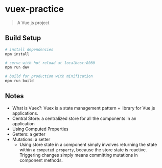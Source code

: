 # vuex-practice

> A Vue.js project

## Build Setup

``` bash
# install dependencies
npm install

# serve with hot reload at localhost:8080
npm run dev

# build for production with minification
npm run build
```

## Notes

- What is Vuex?: Vuex is a state management pattern + library for Vue.js applications.
- Central Store: a centralized store for all the components in an application
- Using Computed Properties
- Getters: a getter
- Mutations: a setter
  - Using store state in a component simply involves returning the state within a `computed property`, because the store state is reactive. Triggering changes simply means committing mutations in component methods.